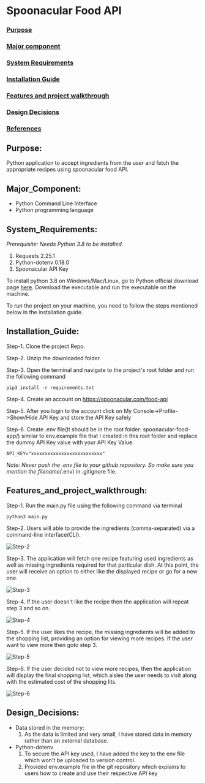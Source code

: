 # Spoonacular Food API

### [Purpose](#Purpose)
### [Major component](#Major_Component)
### [System Requirements](#System_Requirements)
### [Installation Guide](#Installation_Guide)
### [Features and project walkthrough](#Features_and_project_walkthrough)
### [Design Decisions](#Design_Decisions)
### [References](#References)

## Purpose:
Python application to accept ingredients from the user and fetch the appropriate recipes using spoonacular food API.

## Major_Component:
- Python Command Line Interface
- Python programming language

## System_Requirements:
*Prerequisite: Needs Python 3.8 to be installed.* 
1. Requests 2.25.1
2. Python-dotenv 0.18.0
3. Spoonacular API Key

To install python 3.8 on Windows/Mac/Linux, go to Python official download page [here](https://www.python.org/downloads/release/python-380/). Download the executable and run the executable on the machine.

To run the project on your machine, you need to follow the steps mentioned below in the installation guide. 

## Installation_Guide:
Step-1. Clone the project Repo.

Step-2. Unzip the downloaded folder.

Step-3. Open the terminal and navigate to the project's root folder and run the following command

```pip3 install -r requirements.txt```

Step-4. Create an account on https://spoonacular.com/food-api

Step-5. After you login to the account click on My Console->Profile->Show/Hide API Key and store the API Key safely

Step-6. Create .env file(It should be in the root folder: spoonacular-food-app/) similar to env.example file that I created in this root folder and replace the dummy API Key value with your API Key Value.

```API_KEY="xxxxxxxxxxxxxxxxxxxxxxxxxx"```

*Note: Never push the .env file to your github repository. So make sure you mention the filename(*.env) in .gitignore file.



## Features_and_project_walkthrough:
Step-1. Run the main.py file using the following command via terminal

```python3 main.py```

Step-2. Users will able to provide the ingredients (comma-separated) via a command-line interface(CLI).

![Step-2](screenshots/Step2.png)

Step-3. The application will fetch one recipe featuring used ingredients as well as missing ingredients required for that particular dish. At this point, the user will receive an option to either like the displayed recipe or go for a new one.

![Step-3](/screenshots/Step3.png)

Step-4. If the user doesn't like the recipe then the application will repeat step 3 and so on.

![Step-4](Step4.png)

Step-5. If the user likes the recipe, the missing ingredients will be added to the shopping list, providing an option for viewing more recipes. If the user want to view more then goto step 3.

![Step-5](Step5.png)

Step-6. If the user decided not to view more recipes, then the application will display the final shopping list, which aisles the user needs to visit along with the estimated cost of the shopping lits.

![Step-6](Step6.png)


## Design_Decisions:
- Data stored in the memory: 
    1. As the data is limited and very small, I have stored data in memory rather than an external database.
- Python-dotenv
    1. To secure the API key used, I have added the key to the env file which won't be uploaded to version control.
    2. Provided env.example file in the git repository which explains to users how to create and use their respective API key
